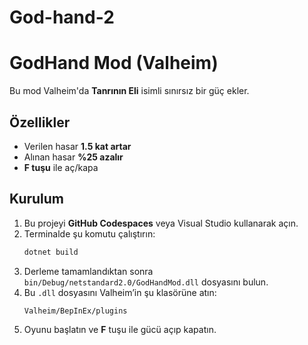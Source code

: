# God-hand-2
# GodHand Mod (Valheim)

Bu mod Valheim'da **Tanrının Eli** isimli sınırsız bir güç ekler.  

## Özellikler
- Verilen hasar **1.5 kat artar**  
- Alınan hasar **%25 azalır**  
- **F tuşu** ile aç/kapa  

## Kurulum
1. Bu projeyi **GitHub Codespaces** veya Visual Studio kullanarak açın.  
2. Terminalde şu komutu çalıştırın:
   ```bash
   dotnet build
   ```
3. Derleme tamamlandıktan sonra `bin/Debug/netstandard2.0/GodHandMod.dll` dosyasını bulun.  
4. Bu `.dll` dosyasını Valheim’in şu klasörüne atın:  
   ```
   Valheim/BepInEx/plugins
   ```
5. Oyunu başlatın ve **F** tuşu ile gücü açıp kapatın.
